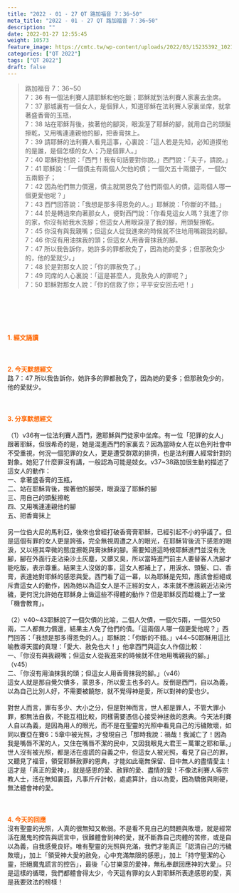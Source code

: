 ```yaml
---
title: "2022 - 01 - 27 QT 路加福音 7：36~50"
meta_title: "2022 - 01 - 27 QT 路加福音 7：36~50"
description: ""
date: 2022-01-27 12:55:45
weight: 10573
feature_image: https://cmtc.tw/wp-content/uploads/2022/03/15235392_10211799862337740_180693556567566654_o-1.webp
categories: ["QT 2022"]
tags: ["QT 2022"]
draft: false
---
```


<blockquote>路加福音 7：36~50<br />
7：36 有一個法利賽人請耶穌和他吃飯；耶穌就到法利賽人家裏去坐席。<br />
7：37 那城裏有一個女人，是個罪人，知道耶穌在法利賽人家裏坐席，就拿著盛香膏的玉瓶，<br />
7：38 站在耶穌背後，挨著他的腳哭，眼淚溼了耶穌的腳，就用自己的頭髮擦乾，又用嘴連連親他的腳，把香膏抹上。<br />
7：39 請耶穌的法利賽人看見這事，心裏說：「這人若是先知，必知道摸他的是誰，是個怎樣的女人；乃是個罪人。」<br />
7：40 耶穌對他說：「西門！我有句話要對你說。」西門說：「夫子，請說。」<br />
7：41 耶穌說：「一個債主有兩個人欠他的債；一個欠五十兩銀子，一個欠五兩銀子；<br />
7：42 因為他們無力償還，債主就開恩免了他們兩個人的債。這兩個人哪一個更愛他呢？」<br />
7：43 西門回答說：「我想是那多得恩免的人。」耶穌說：「你斷的不錯。」<br />
7：44 於是轉過來向著那女人，便對西門說：「你看見這女人嗎？我進了你的家，你沒有給我水洗腳；但這女人用眼淚溼了我的腳，用頭髮擦乾。<br />
7：45 你沒有與我親嘴；但這女人從我進來的時候就不住地用嘴親我的腳。<br />
7：46 你沒有用油抹我的頭；但這女人用香膏抹我的腳。<br />
7：47 所以我告訴你，她許多的罪都赦免了，因為她的愛多；但那赦免少的，他的愛就少。」<br />
7：48 於是對那女人說：「你的罪赦免了。」<br />
7：49 同席的人心裏說：「這是甚麼人，竟赦免人的罪呢？」<br />
7：50 耶穌對那女人說：「你的信救了你；平平安安回去吧！」</blockquote><br />
&nbsp;<br />
<br />
&nbsp;<br />
<br />
<span style="color: #ff6600;"><strong>1. </strong><strong>經文誦讀</strong></span><br />
<br />
<span style="color: #ff6600;"><strong> </strong></span><br />
<br />
<span style="color: #ff6600;"><strong>2. 今天默想</strong><strong>經文<br />
</strong></span>路 7：47 所以我告訴你，她許多的罪都赦免了，因為她的愛多；但那赦免少的，他的愛就少。<br />
<br />
&nbsp;<br />
<br />
<span style="color: #ff6600;"><strong>3. 分享默想經文</strong></span><br />
<br />
（1）v36有一位法利賽人西門，邀耶穌與門徒家中坐席。有一位「犯罪的女人」跟著耶穌，但很希奇的是，她是混進西門的家裏去？因為當時女人在以色列社會中不受重視，何況一個犯罪的女人，更是遭受群眾的排擠，也是法利賽人經常針對的對象。她犯了什麼罪沒有講，一般認為可能是妓女。v37~38路加很生動的描述了這女人的動作：<br />
一、拿著盛香膏的玉瓶，<br />
二、站在耶穌背後，挨著他的腳哭，眼淚溼了耶穌的腳<br />
三、用自己的頭髮擦乾<br />
四、又用嘴連連親他的腳<br />
五、把香膏抹上<br />
<br />
另一位伯大尼的馬利亞，後來也曾經打破香膏膏耶穌，已經引起不小的爭議了。但是這個有罪的女人更是誇張，完全無視周遭之人的眼光，在耶穌背後流下感恩的眼淚，又以極其卑微的態度擦乾與膏抹穌的腳。需要知道這時候耶穌進門並沒有洗腳，腳在外面行走沾染沙土灰塵，又髒又臭，所以當時進門前主人要替客人洗腳才能吃飯，表示尊重。結果主人沒做的事，這女人都補上了，用淚水、頭髮、口、香膏，表達她對耶穌的感恩與愛。西門看了這一幕，以為耶穌是先知，應該會拒絕或斥責這女人的動作，因為她以為這女人是不正經的女人，本來就不應該親近沾染污穢，更何況允許她在耶穌身上做這些不得體的動作？但是耶穌反而趁機上了一堂「機會教育」。<br />
<br />
（2）v40~43耶穌說了一個欠債的比喻，二個人欠債，一個欠5兩，一個欠50兩，二人都無力償還，結果主人免了他們的債。「這兩個人哪一個更愛他呢？」西門回答：「我想是那多得恩免的人。」耶穌說：「你斷的不錯。」v44~50耶穌用這比喻教導天國的真理：「愛大、赦免也大！」他拿西門與這女人作個比較：<br />
一、「你沒有與我親嘴；但這女人從我進來的時候就不住地用嘴親我的腳。」（v45）<br />
二、「你沒有用油抹我的頭；但這女人用香膏抹我的腳。」（v46）<br />
這女人就是那自覺欠債多，蒙恩多，所以愛主也多的人。反倒是西門，自以為義，以為自己比別人好，不需要被饒恕，就不覺得神是愛，所以對神的愛也少。<br />
<br />
對世人而言，罪有多少、大小之分，但是對神而言，世人都是罪人，不管大罪小罪，都無法自救，不能互相比較，同樣需要憑信心接受神拯救的恩典。今天法利賽人自以為義，是因為用人的眼光，而不是在聖靈的光照中看見自己的污穢敗壞，如同以賽亞在賽6：5章中被光照，才發現自己「那時我說：禍哉！我滅亡了！因為我是嘴唇不潔的人，又住在嘴唇不潔的民中，又因我眼見大君王－萬軍之耶和華。」世人沒有被光照，都是活在虛謊的自義之中，但這女人被光照，看見了自己的罪，又聽見了福音，領受耶穌赦罪的恩典，才能如此毫無保留、目中無人的盡情愛主！這才是「真正的愛神」，就是感恩的愛、赦罪的愛、盡情的愛！不像法利賽人等宗教人士，活在無知裏面，凡事斤斤計較，處處算計，自以為愛，因為驕傲與剛硬，無法體會神的愛。<br />
<br />
&nbsp;<br />
<br />
<span style="color: #ff6600;"><strong>4. 今天的回應<br />
</strong></span>沒有聖靈的光照，人真的很無知又軟弱。不是看不見自己的問題與敗壞，就是經常活在魔鬼的控告與謊言中，很難體會到神的愛，就不斷靠自己肉體的苦修，或是自以為義，自我感覺良好。唯有聖靈的光照與充滿，我們才能真正「認清自己的污穢敗壞」，加上「領受神大愛的赦免，心中充滿無限的感恩」，加上「持守聖潔的心靈，拒絕魔鬼謊言的控告」，最後「心甘樂意的愛神，無私奉獻回應神的大愛」。只是這樣的循環，我們都體會得太少，今天這有罪的女人對耶穌所表達感恩的愛，真是我要效法的榜樣！<br />
<br />
&nbsp;
        
